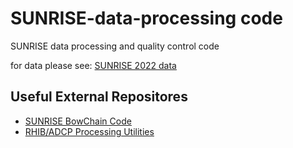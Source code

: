 # SUNRISE-data-processing code

SUNRISE data processing and quality control code

for data please see: [SUNRISE 2022 data](https://github.com/mousebrains/SUNRISE2022_data)

## Useful External Repositores

- [SUNRISE BowChain Code](https://github.com/dswinters/BowChain/tree/SUNRISE_2021)
- [RHIB/ADCP Processing Utilities](https://github.com/dswinters/ocean-tools)
